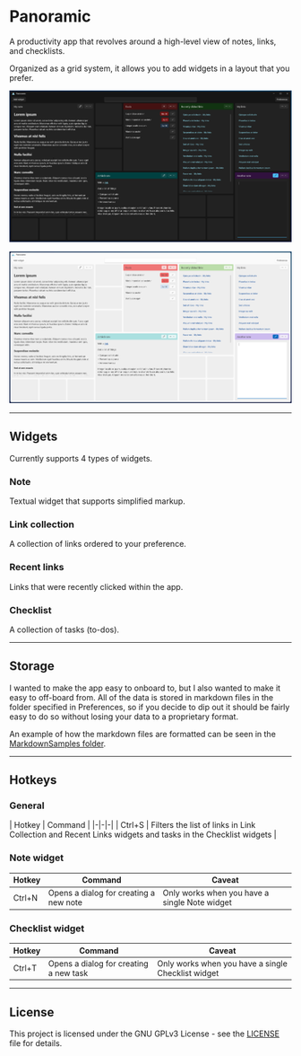 # Panoramic

A productivity app that revolves around a high-level view of notes, links, and checklists.

Organized as a grid system, it allows you to add widgets in a layout that you prefer.

![Preview (Dark)](design/preview-dark.webp)

![Preview (Light)](design/preview-light.webp)

---

## Widgets

Currently supports 4 types of widgets.

### Note

Textual widget that supports simplified markup. 

### Link collection

A collection of links ordered to your preference.

### Recent links

Links that were recently clicked within the app. 

### Checklist

A collection of tasks (to-dos).

---

## Storage

I wanted to make the app easy to onboard to, but I also wanted to make it easy to off-board from. All of the data is stored in markdown files in the folder specified in Preferences, so if you decide to dip out it should be fairly easy to do so without losing your data to a proprietary format.

An example of how the markdown files are formatted can be seen in the [MarkdownSamples folder](/test/Benchmarks/MarkdownSamples).

---

## Hotkeys

### General

| Hotkey | Command |
|-|-|-|
| Ctrl+S | Filters the list of links in Link Collection and Recent Links widgets and tasks in the Checklist widgets |

### Note widget

| Hotkey | Command | Caveat |
|-|-|-|
| Ctrl+N | Opens a dialog for creating a new note | Only works when you have a single Note widget |

### Checklist widget

| Hotkey | Command | Caveat |
|-|-|-|
| Ctrl+T | Opens a dialog for creating a new task | Only works when you have a single Checklist widget |

---

## License

This project is licensed under the GNU GPLv3 License - see the [LICENSE](LICENSE) file for details.
